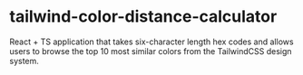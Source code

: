 # tailwind-color-distance-calculator
React + TS application that takes six-character length hex codes and allows users to browse the top 10 most similar colors from the TailwindCSS design system.
